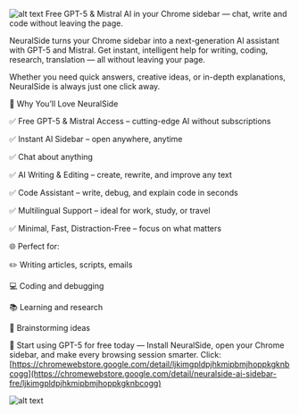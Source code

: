 ![alt text](https://lh3.googleusercontent.com/pnq1_ffIqjDggxTRIR32T6crw1loye0t54B-zw6v1UMeMTd2iCRY7shhG_FeeZJdGRafApfDeQlE6zpt01r8Sjy7Vg=s1280-w1280-h800)
Free GPT-5 & Mistral AI in your Chrome sidebar — chat, write and code without leaving the page.

NeuralSide turns your Chrome sidebar into a next-generation AI assistant with GPT-5 and Mistral. Get instant, intelligent help for writing, coding, research, translation — all without leaving your page.

Whether you need quick answers, creative ideas, or in-depth explanations, NeuralSide is always just one click away.


🚀 Why You’ll Love NeuralSide

✅ Free GPT-5 & Mistral Access – cutting-edge AI without subscriptions

✅ Instant AI Sidebar – open anywhere, anytime

✅ Сhat about anything

✅ AI Writing & Editing – create, rewrite, and improve any text

✅ Code Assistant – write, debug, and explain code in seconds

✅ Multilingual Support – ideal for work, study, or travel

✅ Minimal, Fast, Distraction-Free – focus on what matters


🌐 Perfect for:

✏️ Writing articles, scripts, emails

💻 Coding and debugging

📚 Learning and research

🧠 Brainstorming ideas


🎯 Start using GPT-5 for free today — Install NeuralSide, open your Chrome sidebar, and make every browsing session smarter.
Click: [https://chromewebstore.google.com/detail/ljkimgpldpjhkmipbmjhoppkgknbcogg](https://chromewebstore.google.com/detail/neuralside-ai-sidebar-fre/ljkimgpldpjhkmipbmjhoppkgknbcogg)


![alt text](https://lh3.googleusercontent.com/xW90YlRZkxkPjQ2SzriuD6o0dAfvozXax7bUD8FoNhdG-gpCq1L57DXd5OeR79PCPcY26tcn9eUldI5qJjVTKWpIJg=s1280-w1280-h800)
